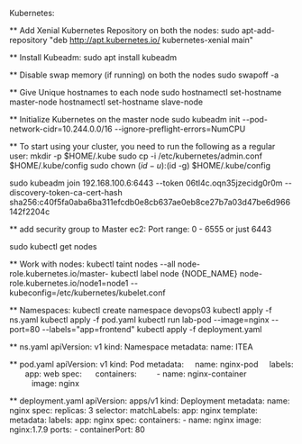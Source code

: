 Kubernetes:

** Add Xenial Kubernetes Repository on both the nodes:
sudo apt-add-repository "deb http://apt.kubernetes.io/ kubernetes-xenial main"

** Install Kubeadm:
sudo apt install kubeadm

** Disable swap memory (if running) on both the nodes
sudo swapoff -a

** Give Unique hostnames to each node
sudo hostnamectl set-hostname master-node
hostnamectl set-hostname slave-node

** Initialize Kubernetes on the master node
sudo kubeadm init --pod-network-cidr=10.244.0.0/16  --ignore-preflight-errors=NumCPU

** To start using your cluster, you need to run the following as a regular user:
mkdir -p $HOME/.kube
sudo cp -i /etc/kubernetes/admin.conf $HOME/.kube/config
sudo chown $(id -u):$(id -g) $HOME/.kube/config

sudo kubeadm join 192.168.100.6:6443 --token 06tl4c.oqn35jzecidg0r0m --discovery-token-ca-cert-hash sha256:c40f5fa0aba6ba311efcdb0e8cb637ae0eb8ce27b7a03d47be6d966142f2204c 

** add security group to Master ec2:
Port range: 0 - 6555 or just 6443

sudo kubectl get nodes

** Work with nodes:
kubectl taint nodes --all node-role.kubernetes.io/master-
kubectl label node {NODE_NAME} node-role.kubernetes.io/node1=node1 --kubeconfig=/etc/kubernetes/kubelet.conf

** Namespaces:
kubectl create namespace devops03
kubectl apply -f ns.yaml
kubectl apply -f pod.yaml
kubectl run lab-pod --image=nginx --port=80 --labels="app=frontend"
kubectl apply -f deployment.yaml


** ns.yaml
apiVersion: v1
kind: Namespace
metadata:
   name: ITEA


** pod.yaml
apiVersion: v1
kind: Pod
metadata:
    name: nginx-pod
    labels:
       app: web
spec:
     containers:
        - name: nginx-container
          image: nginx

** deployment.yaml
apiVersion: apps/v1
kind: Deployment
metadata:
  name: nginx
spec:
  replicas: 3
  selector:
    matchLabels:
      app: nginx
  template:
    metadata:
      labels:
        app: nginx
    spec:
      containers:
      - name: nginx
        image: nginx:1.7.9
        ports:
        - containerPort: 80


